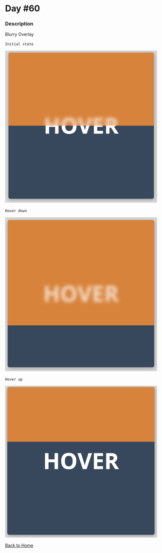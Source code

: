 # Day #60

### Description

Blurry Overlay

`Initial state`

<img src='./assets/image-final-1.png' width=500>

`Hover down`

<img src='./assets/image-final-2.png' width=500>

`Hover up`

<img src='./assets/image-final-3.png' width=500>

[Back to Home](..)
